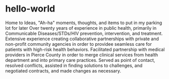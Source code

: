 # hello-world
Home to Ideas, "Ah-ha" moments, thoughts, and items to put in my parking lot for later
Over twenty years of experience in public health, primarily in Communicable Diseases/STDs/HIV prevention, intervention, and treatment. 
Extensive experience creating collaborative partnerships with private and non-profit community agencies in order to providee seamless care for patients with high-risk health behaviors. 
Facilitated partnership with medical providers in Pierce County in order to merge clinical services from health department and into primary care practices. Served as point of contact, resolved conflicts, assisted in finding solutions to challenges, and negotiated contracts, and made changes as necessary. 
